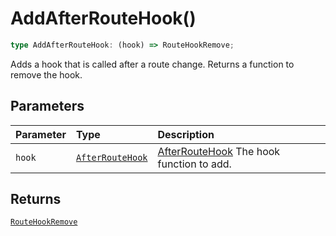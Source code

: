 # AddAfterRouteHook()

```ts
type AddAfterRouteHook: (hook) => RouteHookRemove;
```

Adds a hook that is called after a route change. Returns a function to remove the hook.

## Parameters

| Parameter | Type | Description |
| :------ | :------ | :------ |
| `hook` | [`AfterRouteHook`](AfterRouteHook) | [AfterRouteHook](AfterRouteHook) The hook function to add. |

## Returns

[`RouteHookRemove`](RouteHookRemove)

